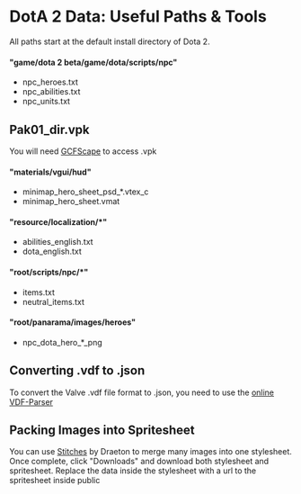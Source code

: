 # DotA 2 Data: Useful Paths & Tools

All paths start at the default install directory of Dota 2.

#### "game/dota 2 beta/game/dota/scripts/npc"

- npc_heroes.txt
- npc_abilities.txt
- npc_units.txt

## Pak01_dir.vpk

You will need [GCFScape](https://developer.valvesoftware.com/wiki/GCFScape) to access .vpk

#### "materials/vgui/hud"

- minimap_hero_sheet_psd_*.vtex_c
- minimap_hero_sheet.vmat

#### "resource/localization/*"

- abilities_english.txt
- dota_english.txt

#### "root/scripts/npc/*"

- items.txt
- neutral_items.txt

#### "root/panarama/images/heroes"

- npc_dota_hero_*_png

## Converting .vdf to .json

To convert the Valve .vdf file format to .json, you need to use the [online VDF-Parser](https://rgp.io/vdf-parser/)

## Packing Images into Spritesheet

You can use [Stitches](https://draeton.github.io/stitches/) by Draeton to merge many images into one stylesheet. Once complete, click "Downloads" and download both stylesheet and spritesheet. Replace the data inside the stylesheet with a url to the spritesheet inside public